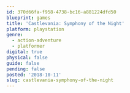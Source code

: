 ```yaml
---
id: 370d66fa-f958-4738-bc16-a881224dfd50
blueprint: games
title: 'Castlevania: Symphony of the Night'
platform: playstation
genre:
  - action-adventure
  - platformer
digital: true
physical: false
guide: false
pending: false
posted: '2018-10-11'
slug: castlevania-symphony-of-the-night
---
```

